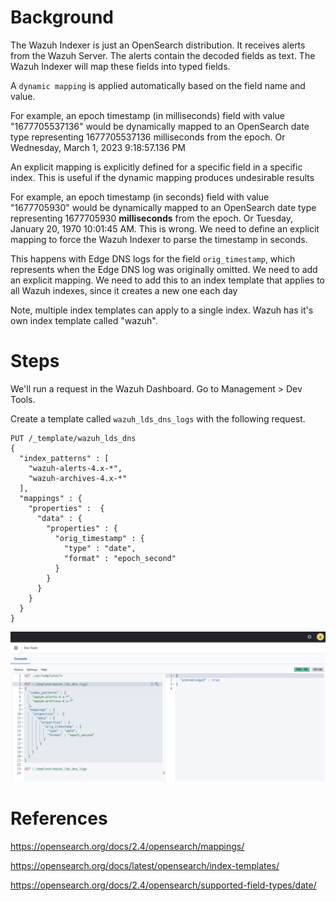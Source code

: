 
Background
==========

The Wazuh Indexer is just an OpenSearch distribution. It receives alerts from the Wazuh Server. The alerts contain the
decoded fields as text. The Wazuh Indexer will map these fields into typed fields.

A `dynamic mapping` is applied automatically based on the field name and value. 

For example, an epoch timestamp (in milliseconds) field with value "1677705537136" would be dynamically mapped to an 
OpenSearch date type representing 1677705537136 milliseconds from the epoch. Or Wednesday, March 1, 2023 9:18:57.136 PM

An explicit mapping is explicitly defined for a specific field in a specific index. This is useful if the dynamic 
mapping produces undesirable results

For example, an epoch timestamp (in seconds) field with value "1677705930" would be dynamically mapped to an OpenSearch
date type representing 1677705930 **milliseconds** from the epoch. Or Tuesday, January 20, 1970 10:01:45 AM. This is 
wrong. We need to define an explicit mapping to force the Wazuh Indexer to parse the timestamp in seconds.

This happens with Edge DNS logs for the field `orig_timestamp`, which represents when the Edge DNS log was originally
omitted. We need to add an explicit mapping. We need to add this to an index template that applies to all Wazuh indexes,
since it creates a new one each day

Note, multiple index templates can apply to a single index. Wazuh has it's own index template called "wazuh".

Steps
=====

We'll run a request in the Wazuh Dashboard. Go to Management > Dev Tools.

Create a template called `wazuh_lds_dns_logs` with the following request. 

```
PUT /_template/wazuh_lds_dns
{
  "index_patterns" : [
    "wazuh-alerts-4.x-*",
    "wazuh-archives-4.x-*"
  ],
  "mappings" : {
    "properties" :  {
      "data" : {
        "properties" : {
          "orig_timestamp" : {
            "type" : "date",
            "format" : "epoch_second"
          }
        }
      }
    }
  }
}
```

![](images/wazuh_index_template.jpg)

References
==========

https://opensearch.org/docs/2.4/opensearch/mappings/

https://opensearch.org/docs/latest/opensearch/index-templates/

https://opensearch.org/docs/2.4/opensearch/supported-field-types/date/

